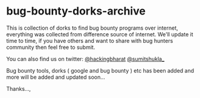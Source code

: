 # bug-bounty-dorks-archive

This is collection of dorks to find bug bounty programs over internet, everything was collected from difference source of internet.
We'll update it time to time, if you have others and want to share with bug hunters community then feel free to submit.

You can also find us on twitter: [@hackingbharat](https://twitter.com/hackingbharat) [@sumitshukla_](https://twitter.com/sumitshukla_)

Bug bounty tools, dorks ( google and bug bounty ) etc has been added and more will be added and updated soon...

Thanks...,
